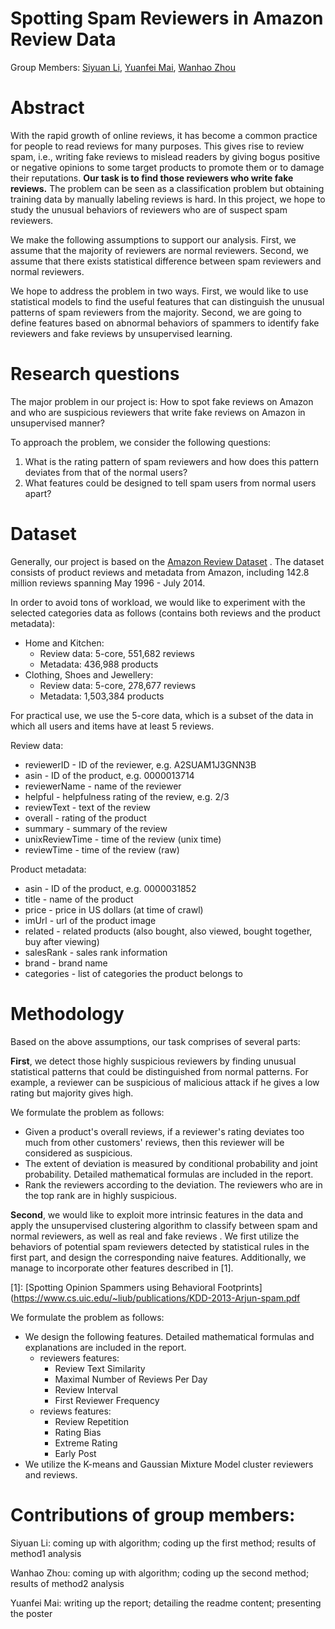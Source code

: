 # Spotting Spam Reviewers in Amazon Review Data

Group Members: [Siyuan Li](mailto:siyuan.li@epfl.ch), [Yuanfei Mai](mailto:yuanfei.mai@epfl.ch), [Wanhao Zhou](mailto:wanhao.zhou@epfl.ch)

# Abstract

With the rapid growth of online reviews, it has become a common practice for people to read reviews for many purposes. This gives rise to review spam, i.e., writing fake reviews to mislead readers by giving bogus positive or negative opinions to some target products to promote them or to damage their reputations. **Our task is to find those reviewers who write fake reviews.** The problem can be seen as a classification problem but obtaining training data by manually labeling reviews is hard. In this project, we hope to study the unusual behaviors of reviewers who are of suspect spam reviewers. 

We make the following assumptions to support our analysis. First, we assume that the majority of reviewers are normal reviewers. Second, we assume that there exists statistical difference between spam reviewers and normal reviewers.

We hope to address the problem in two ways. First, we would like to use statistical models to find the useful features that can distinguish the unusual patterns of spam reviewers from the majority. Second, we are going to define features based on abnormal behaviors of spammers to identify fake reviewers and fake reviews by unsupervised learning.

# Research questions

The major problem in our project is: How to spot fake reviews on Amazon and who are suspicious reviewers that write fake reviews on Amazon in unsupervised manner?

To approach the problem, we consider the following questions:
1.  What is the rating pattern of spam reviewers and how does this pattern deviates from that of the normal users?
2.  What  features could be designed to tell spam users from normal users apart?

# Dataset

Generally, our project is based on the [Amazon Review Dataset](http://jmcauley.ucsd.edu/data/amazon/) . The dataset consists of product reviews and metadata from Amazon, including 142.8 million reviews spanning May 1996 - July 2014.

In order to avoid tons of workload, we would like to experiment with the selected categories data as follows (contains both reviews and the product metadata):

- Home and Kitchen: 
	- Review data: 5-core, 551,682 reviews
	- Metadata: 436,988 products
- Clothing, Shoes and Jewellery: 
	- Review data: 5-core, 278,677 reviews
	- Metadata: 1,503,384 products

For practical use, we use the 5-core data, which is a subset of the data in which all users and items have at least 5 reviews.

Review data:
- reviewerID  - ID of the reviewer, e.g.  A2SUAM1J3GNN3B
-   asin  - ID of the product, e.g.  0000013714
-   reviewerName  - name of the reviewer
-   helpful  - helpfulness rating of the review, e.g. 2/3
-   reviewText  - text of the review
-   overall  - rating of the product
-   summary  - summary of the review
-   unixReviewTime  - time of the review (unix time)
-   reviewTime  - time of the review (raw)

Product metadata:
-   asin  - ID of the product, e.g.  0000031852
-   title  - name of the product
-   price  - price in US dollars (at time of crawl)
-   imUrl  - url of the product image
-   related  - related products (also bought, also viewed, bought together, buy after viewing)
-   salesRank  - sales rank information
-   brand  - brand name
-   categories  - list of categories the product belongs to

# Methodology

Based on the above assumptions, our task comprises of several parts:

**First**, we detect those highly suspicious reviewers by finding unusual statistical patterns that could be distinguished from normal patterns. For example, a reviewer can be suspicious of malicious attack if he gives a low rating but majority gives high.

We formulate the problem as follows:

- Given a product's overall reviews, if a reviewer's rating deviates too much from other customers' reviews, then this reviewer will be considered as suspicious.
- The extent of deviation is measured by conditional probability and joint probability. Detailed mathematical formulas are included in the report.
- Rank the reviewers according to the deviation. The reviewers who are in the top rank are in highly suspicious.

**Second**, we would like to exploit more intrinsic features in the data and apply the unsupervised clustering algorithm to classify between spam and normal reviewers, as well as real and fake reviews . 
We first utilize the behaviors of potential spam reviewers detected by statistical rules in the first part, and design the corresponding naive features. Additionally, we manage to incorporate other features described in [1].

[1]: [Spotting Opinion Spammers using Behavioral Footprints](https://www.cs.uic.edu/~liub/publications/KDD-2013-Arjun-spam.pdf

We formulate the problem as follows:

- We design the following features. Detailed mathematical formulas and explanations are included in the report.
	- reviewers features: 
		- Review Text Similarity
		- Maximal Number of Reviews Per Day
		- Review Interval
		- First Reviewer Frequency
	- reviews features:
		- Review Repetition
		- Rating Bias
		- Extreme Rating
		- Early Post
- We utilize the K-means and Gaussian Mixture Model  cluster reviewers and reviews.

# Contributions of group members:

Siyuan Li: coming up with algorithm; coding up the first method; results of method1 analysis

Wanhao Zhou: coming up with algorithm; coding up the second method; results of method2 analysis

Yuanfei Mai: writing up the report; detailing the readme content; presenting the poster
